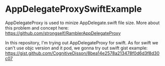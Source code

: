# AppDelegateProxySwiftExample

AppDelegateProxy is used to minize AppDelegate.swift file size. More about this problem and concept here:    
  https://github.com/strongself/RamblerAppDelegateProxy
  
In this repository, I'm trying out AppDelegateProxy for swift.
As for swift we can't use objc version and it pod, we gonna try out swift gist example: 
  https://gist.github.com/CognitiveDisson/8bea14e2578a213478f0d6d3f8d30c07

